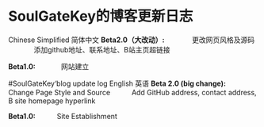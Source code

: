 # SoulGateKey的博客更新日志
Chinese Simplified 简体中文
**Beta2.0（大改动）:**
&nbsp;      　&nbsp;  　&nbsp;    更改网页风格及源码
&nbsp;     　&nbsp;   　&nbsp;    添加github地址、联系地址、B站主页超链接

**Beta1.0:**
&nbsp;      　&nbsp;  　&nbsp;网站建立

#SoulGateKey‘blog update log
English  英语
**Beta 2.0 (big change):**
&nbsp;  &nbsp;  &nbsp;  &nbsp;  &nbsp;  Change Page Style and Source
&nbsp;  &nbsp;  &nbsp;  &nbsp;  &nbsp;  Add GitHub address, contact address, B site homepage hyperlink

**Beta1.0:**
&nbsp;  &nbsp;  &nbsp;  &nbsp;  &nbsp;  Site Establishment
